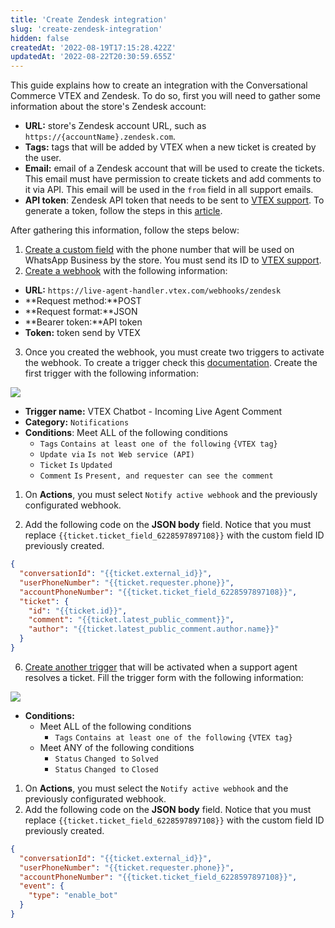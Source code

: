 ```yaml
---
title: 'Create Zendesk integration'
slug: 'create-zendesk-integration'
hidden: false
createdAt: '2022-08-19T17:15:28.422Z'
updatedAt: '2022-08-22T20:30:59.655Z'
---
```


This guide explains how to create an integration with the Conversational Commerce VTEX and Zendesk. To do so, first you will need to gather some information about the store's Zendesk account:

- **URL:** store's Zendesk account URL, such as `https://{accountName}.zendesk.com`.
- **Tags:** tags that will be added by VTEX when a new ticket is created by the user.
- **Email:** email of a Zendesk account that will be used to create the tickets. This email must have permission to create tickets and add comments to it via API. This email will be used in the `from` field in all support emails.
- **API token**: Zendesk API token that needs to be sent to [VTEX support](https://support.vtex.com/hc/en-us/requests). To generate a token, follow the steps in this [article](https://support.zendesk.com/hc/en-us/articles/4408889192858-Generating-a-new-API-token).

After gathering this information, follow the steps below:

1. [Create a custom field](https://support.zendesk.com/hc/en-us/articles/4408883152794) with the phone number that will be used on WhatsApp Business by the store. You must send its ID to [VTEX support](https://support.vtex.com/hc/en-us/requests).
2. [Create a webhook](https://support.zendesk.com/hc/en-us/articles/4408839108378-Creating-webhooks-in-Admin-Center) with the following information:

- **URL:** `https://live-agent-handler.vtex.com/webhooks/zendesk`
- **Request method:**POST
- **Request format:**JSON
- **Bearer token:**API token
- **Token:** token send by VTEX

3. Once you created the webhook, you must create two triggers to activate the webhook. To create a trigger check this [documentation](https://support.zendesk.com/hc/en-us/articles/4408886797466). Create the first trigger with the following information:

![](https://raw.githubusercontent.com/vtexdocs/dev-portal-content/main/images/create-zendesk-integration-0.png)

- **Trigger name:** VTEX Chatbot - Incoming Live Agent Comment
- **Category:** `Notifications`
- **Conditions**: Meet ALL of the following conditions
  - `Tags` `Contains at least one of the following` `{VTEX tag}`
  - `Update via` `Is not Web service (API)`
  - `Ticket` `Is` `Updated`
  - `Comment` `Is` `Present, and requester can see the comment`

1. On **Actions**, you must select `Notify active webhook` and the previously configurated webhook.

2. Add the following code on the **JSON body** field. Notice that you must replace `{{ticket.ticket_field_6228597897108}}` with the custom field ID previously created.

```json
{
  "conversationId": "{{ticket.external_id}}",
  "userPhoneNumber": "{{ticket.requester.phone}}",
  "accountPhoneNumber": "{{ticket.ticket_field_6228597897108}}",
  "ticket": {
    "id": "{{ticket.id}}",
    "comment": "{{ticket.latest_public_comment}}",
    "author": "{{ticket.latest_public_comment.author.name}}"
  }
}
```

6. [Create another trigger](https://support.zendesk.com/hc/en-us/articles/4408886797466) that will be activated when a support agent resolves a ticket. Fill the trigger form with the following information:

![](https://raw.githubusercontent.com/vtexdocs/dev-portal-content/main/images/create-zendesk-integration-1.png)

- **Conditions:**
  - Meet ALL of the following conditions
    - `Tags` `Contains at least one of the following` `{VTEX tag}`
  - Meet ANY of the following conditions
    - `Status` `Changed to` `Solved`
    - `Status` `Changed to` `Closed`

1. On **Actions**, you must select the `Notify active webhook` and the previously configurated webhook.
2. Add the following code on the **JSON body** field. Notice that you must replace `{{ticket.ticket_field_6228597897108}}` with the custom field ID previously created.

```json
{
  "conversationId": "{{ticket.external_id}}",
  "userPhoneNumber": "{{ticket.requester.phone}}",
  "accountPhoneNumber": "{{ticket.ticket_field_6228597897108}}",
  "event": {
    "type": "enable_bot"
  }
}
```
